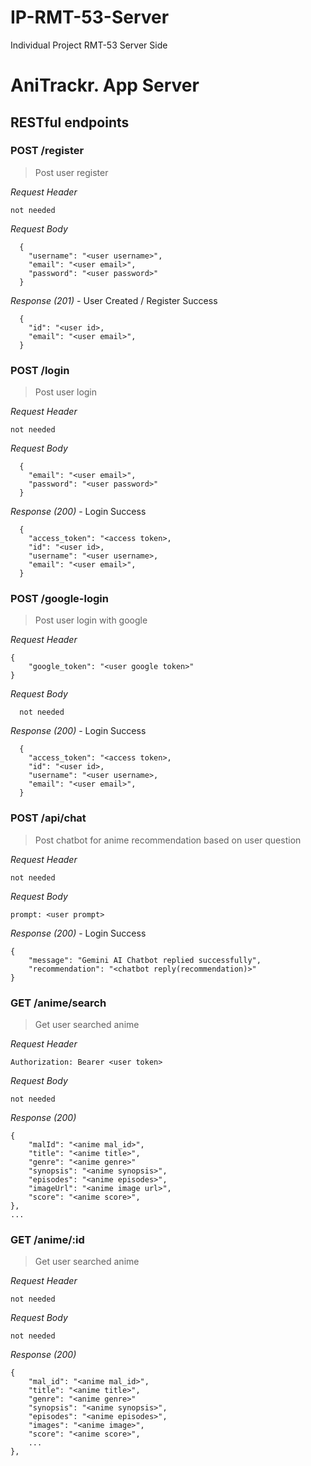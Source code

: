 # IP-RMT-53-Server

Individual Project RMT-53 Server Side

# AniTrackr. App Server

## RESTful endpoints

### POST /register

> Post user register

_Request Header_

```
not needed
```

_Request Body_

```
  {
    "username": "<user username>",
    "email": "<user email>",
    "password": "<user password>"
  }
```

_Response (201)_ - User Created / Register Success

```
  {
    "id": "<user id>,
    "email": "<user email>",
  }
```

### POST /login

> Post user login

_Request Header_

```
not needed
```

_Request Body_

```
  {
    "email": "<user email>",
    "password": "<user password>"
  }
```

_Response (200)_ - Login Success

```
  {
    "access_token": "<access token>,
    "id": "<user id>,
    "username": "<user username>,
    "email": "<user email>",
  }
```

### POST /google-login

> Post user login with google

_Request Header_

```
{
    "google_token": "<user google token>"
}
```

_Request Body_

```
  not needed
```

_Response (200)_ - Login Success

```
  {
    "access_token": "<access token>,
    "id": "<user id>,
    "username": "<user username>,
    "email": "<user email>",
  }
```

### POST /api/chat

> Post chatbot for anime recommendation based on user question

_Request Header_

```
not needed
```

_Request Body_

```
prompt: <user prompt>
```

_Response (200)_ - Login Success

```
{
    "message": "Gemini AI Chatbot replied successfully",
    "recommendation": "<chatbot reply(recommendation)>"
}
```

### GET /anime/search

> Get user searched anime

_Request Header_

```
Authorization: Bearer <user token>
```

_Request Body_

```
not needed
```

_Response (200)_

```
{
    "malId": "<anime mal_id>",
    "title": "<anime title>",
    "genre": "<anime genre>"
    "synopsis": "<anime synopsis>",
    "episodes": "<anime episodes>",
    "imageUrl": "<anime image url>",
    "score": "<anime score>",
},
...
```

### GET /anime/:id

> Get user searched anime

_Request Header_

```
not needed
```

_Request Body_

```
not needed
```

_Response (200)_

```
{
    "mal_id": "<anime mal_id>",
    "title": "<anime title>",
    "genre": "<anime genre>"
    "synopsis": "<anime synopsis>",
    "episodes": "<anime episodes>",
    "images": "<anime image>",
    "score": "<anime score>",
    ...
},
```



